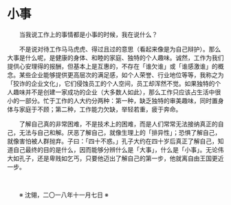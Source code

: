 # 小事

&emsp;&emsp;当我说工作上的事情都是小事的时候，我在说什么？

&emsp;&emsp;不是说对待工作马马虎虎、得过且过的意思（看起来像是为自己辩护）。那么大事是什么呢，是健康的身体、和睦的家庭、独特的个人趣味。诚然，工作为我们提供心安理得的报酬，但基本上是互惠的，不存在「谁欠谁」或「谁感激谁」的概念。某些企业能够提供更高层次的满足感，如个人荣誉、行业地位等等，我称之为「狡诈的企业文化」，它们侵蚀员工的个人空间，员工却浑然不觉。如果独特的个人趣味并不是创建一家成功的企业（大多数人如此），那么工作只应该占生活中很小的一部分。忙于工作的人大约分两种：第一种，缺乏独特的审美趣味，同时置身体与家庭于不顾；第二种，工作能力欠缺，举轻若重，疲于奔命。

&emsp;&emsp;了解自己真的非常困难，不是技术上的困难，而是人们常常无法接纳真正的自己，无法与自己和解。厌恶了解自己，就像生理上的「排异性」；恐惧了解自己，就像害怕被人群抛弃。子曰：「四十不惑。」孔子大约在四十岁后真正了解自己，知道自己最终的目的是什么，因而能够分辨什么是「大事」，什么是「小事」。无论伟大如孔子，还是卑贱如乞丐，只要他迈出了解自己的第一步，他就离自由王国更近一步。

&emsp;&emsp;

&emsp;&emsp;※ 沈翎，二〇一八年十一月七日 ※